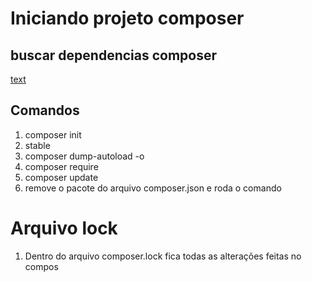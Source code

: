 # Iniciando projeto composer
## buscar dependencias composer
[text](https://packagist.org/)

## Comandos

1. composer init
2. stable
2. composer dump-autoload -o
3. composer require <busca o pacote desejado>
4. composer update
5. remove o pacote do arquivo composer.json e roda o comando<composer update>

# Arquivo lock

1. Dentro do arquivo composer.lock fica todas as alterações feitas no compos
